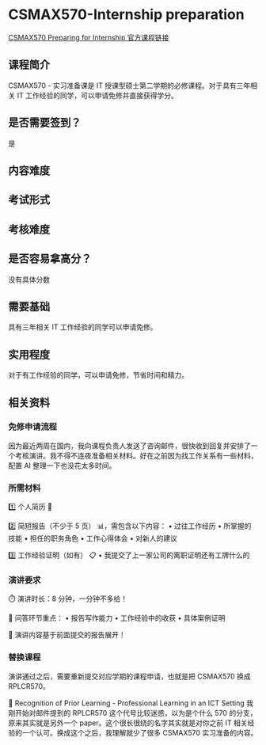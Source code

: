 # CSMAX570-Internship preparation

[CSMAX570 Preparing for Internship 官方课程链接](https://www.waikato.ac.nz/study/papers/csmax570/2025/)

## 课程简介

CSMAX570 - 实习准备课是 IT 授课型硕士第二学期的必修课程。对于具有三年相关 IT 工作经验的同学，可以申请免修并直接获得学分。

## 是否需要签到？

是

## 内容难度



## 考试形式



## 考核难度



## 是否容易拿高分？

没有具体分数

## 需要基础

具有三年相关 IT 工作经验的同学可以申请免修。

## 实用程度

对于有工作经验的同学，可以申请免修，节省时间和精力。

## 相关资料

### 免修申请流程

因为最近两周在国内，我向课程负责人发送了咨询邮件，很快收到回复并安排了一个考核演讲。我不得不连夜准备相关材料。好在之前因为找工作关系有一些材料，配置 AI 整理一下也没花太多时间。

### 所需材料

1️⃣ 个人简历 📄

2️⃣ 简短报告（不少于 5 页） 📊，需包含以下内容：
• 过往工作经历
• 所掌握的技能
• 担任的职务角色
• 工作心得体会
• 对新人的建议

3️⃣ 工作经验证明（如有） 📋
• 我提交了上一家公司的离职证明还有工牌什么的

### 演讲要求

⏱️ 演讲时长：8 分钟，一分钟不多给！

💬 问答环节重点：
• 报告写作能力
• 工作经验中的收获
• 具体案例证明

📢 演讲内容基于前面提交的报告展开！

### 替换课程

演讲通过之后，需要重新提交对应学期的课程申请，也就是把 CSMAX570 换成 RPLCR570。

📖 Recognition of Prior Learning - Professional Learning in an ICT Setting
我刚开始对邮件提到的 RPLCR570 这个代号比较迷惑，以为是个什么 570 的分支，原来其实就是另外一个 paper。这个很长很绕的名字其实就是对你之前 IT 相关经验的一个认可。换成这个之后，我理解就少了很多 CSMAX570 实习准备的内容。 